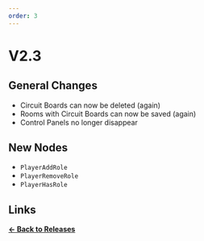 ```yaml
---
order: 3
---
```


# V2.3

## General Changes

* Circuit Boards can now be deleted (again)
* Rooms with Circuit Boards can now be saved (again)
* Control Panels no longer disappear

## New Nodes

* `PlayerAddRole`
* `PlayerRemoveRole`
* `PlayerHasRole`

## Links

**[<- Back to Releases](./)**
